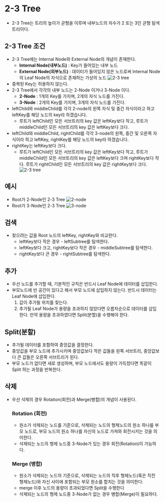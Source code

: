 # 2-3 Tree
+ 2-3 Tree는 트리의 높이가 균형을 이루며 내부노드의 차수가 2 또는 3인 균형 탐색트리이다.

## 2-3 Tree 조건
+ 2-3 Tree에는 Internal Node와 External Node의 개념이 존재한다.
    + **Internal Node(내부노드)** : Key가 들어있는 내부 노드
    + **External Node(외부노드)** : 데이터가 들어있지 않은 노드로써 Internal Node의 Leaf Node의 자식으로 존재하는 가상의 노드
    ![2-3 tree](https://img1.daumcdn.net/thumb/R1280x0/?scode=mtistory2&fname=https%3A%2F%2Fblog.kakaocdn.net%2Fdn%2FduEu7W%2FbtrEtnu6tFI%2Fk4pwLOqB38NDYoCHWnIdoK%2Fimg.png)
+ 중복된 Key는 허용하지 않는다.
+ 2-3 Tree에서 각각의 내부 노드는 2-Node 이거나 3-Node 이다.
    + **2-Node** : 1개의 Key를 가지며, 2개의 자식 노드를 가진다.
    + **3-Node** : 2개의 Key를 가지며, 3개의 자식 노드를 가진다.
+ leftChild와 middleChild를 각각 2-node의 왼쪽 자식 및 중간 자식이라고 하고 leftKey를 해당 노드의 key라 하겠습니다.
    + 루트가 leftChild인 모든 서브트리의 key 값은 leftKey보다 작고, 루트가 middleChild인 모든 서브트리의 key 값은 leftKey보다 크다.
+ leftChild와 middleChild, rightChild를 각각 3-node의 왼쪽, 중간 및 오른쪽 자식이라 하고 leftKey, rightKey를 해당 노드의 key라 하겠습니다.
+ rightKey는 leftKey보다 크다.
    + 루트가 leftChild인 모든 서브트리의 key 값은 leftKey보다 작고, 루트가 middleChild인 모든 서브트리의 key 값은 leftKey보다 크며 rightKey보다 작다.
    루트가 rightChild인 모든 서브트리의 key 값은 rightKey보다 크다.
![2-3 tree](https://img1.daumcdn.net/thumb/R1280x0/?scode=mtistory2&fname=https%3A%2F%2Fblog.kakaocdn.net%2Fdn%2FcMQNl9%2FbtrEnvgZupf%2FsYJoLnd4HyTWoe0m7ElQ1k%2Fimg.png)

## 예시
+ Root가 2-Node인 2-3 Tree
 ![2-node](https://img1.daumcdn.net/thumb/R1280x0/?scode=mtistory2&fname=https%3A%2F%2Fblog.kakaocdn.net%2Fdn%2FbpsSVP%2FbtrEqi1J2Ow%2Fvhc23gS5S2OrS9gpasqmHk%2Fimg.png)
+ Root가 3-Node인 2-3 Tree
  ![3-node](https://img1.daumcdn.net/thumb/R1280x0/?scode=mtistory2&fname=https%3A%2F%2Fblog.kakaocdn.net%2Fdn%2Fwd0Ss%2FbtrEnKroqUc%2Fp3zhRxXpxSclxfWKc3wQAK%2Fimg.png)


## 검색
+ 찾으려는 값을 Root 노드의 leftKey, rightKey와 비교한다.
    + leftKey보다 작은 경우 - leftSubtree를 탐색한다.
    + leftKey보다 크고, rightKey보다 작은 경우 - middleSubtree를 탐색한다.
    + rightKey보다 큰 경우 - rightSubtree를 탐색한다.

## 추가
+ 우선 노드를 추가할 때, 기본적인 규칙은 반드시 Leaf Node에 데이터를 삽입한다.
+ 부모노드에 빈 공간이 있다고 해서 부모 노드에 삽입하지 않는다. 반드시 데이터는 Leaf Node에 삽입한다.
    1. 값이 추가될 위치를 찾는다.
    2. 추가될 Leaf Node가 용량을 초과하지 않았다면 오름차순으로 데이터를 삽입한다. 만약 용량을 초과하였다면 Split(분할)을 수행해야 한다.


## Split(분할)
+ 추가될 데이터를 포함하여 중앙값을 결정한다.
+ 중앙값을 부모 노드에 추가시키며 중앙값보다 작은 값들을 왼쪽 서브트리, 중앙값보다 큰 값들은 오른쪽 서브트리가 된다.
+ 부모 노드가 없다면 새로 생성하며, 부모 노드에서도 용량이 가득찼다면 똑같이 Split 하는 과정을 반복한다.


## 삭제
+ 우선 삭제의 경우 Rotation(회전)과 Merge(병합)의 개념이 사용된다.
    ### Rotation (회전)
    + 원소가 삭제되는 노드를 기준으로, 삭제되는 노드의 형제노드의 원소 하나를 부모 노드로, 부모 노드의 원소 하나를 자신의 노드로 가져와 회전시키는 것을 의미한다.
    + 삭제되는 노드의 형제 노드중 3-Node가 있는 경우 회전(Rotation)이 가능하다.

    ### Merge (병합)
    + 원소가 삭제되는 노드의 기준으로, 삭제되는 노드의 직후 형체노드(혹은 직전 형제노드)와 자신 사이에 포함되는 부모 원소를 합치는 것을 의미한다.
    + merge 이후 노드의 용량이 초과되었다면 Split을 수행한다
    + 삭제되는 노드의 형제 노드중 3-Node가 없는 경우 병합(Merge)이 필요하다.

